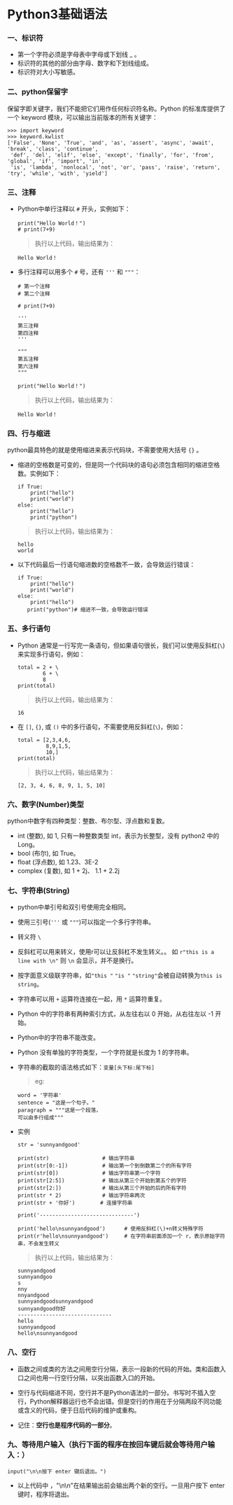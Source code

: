 # Python3基础语法

### 一、标识符

* 第一个字符必须是字母表中字母或下划线 _ 。
* 标识符的其他的部分由字母、数字和下划线组成。
* 标识符对大小写敏感。

### 二、python保留字

  保留字即关键字，我们不能把它们用作任何标识符名称。Python 的标准库提供了一个 keyword 模块，可以输出当前版本的所有关键字： 

    >>> import keyword
    >>> keyword.kwlist
    ['False', 'None', 'True', 'and', 'as', 'assert', 'async', 'await', 'break', 'class', 'continue', 
     'def', 'del', 'elif', 'else', 'except', 'finally', 'for', 'from', 'global', 'if', 'import', 'in', 
     'is', 'lambda', 'nonlocal', 'not', 'or', 'pass', 'raise', 'return', 'try', 'while', 'with', 'yield']

### 三、注释

* Python中单行注释以 `#` 开头，实例如下： 

      print("Hello World！")
      # print(7+9)

  >执行以上代码，输出结果为：

      Hello World！

* 多行注释可以用多个 `#` 号，还有 `'''` 和 `"""`：

      # 第一个注释
      # 第二个注释

      # print(7+9)

      '''
      第三注释
      第四注释
      '''

      """
      第五注释
      第六注释
      """

      print("Hello World！")

  >执行以上代码，输出结果为：
  
      Hello World！

### 四、行与缩进

   python最具特色的就是使用缩进来表示代码块，不需要使用大括号 `{}` 。

* 缩进的空格数是可变的，但是同一个代码块的语句必须包含相同的缩进空格数。实例如下： 

      if True:
          print("hello")
          print("world")
      else:
          print("hello")
          print("python")


  >执行以上代码，输出结果为：
  
      hello
      world

* 以下代码最后一行语句缩进数的空格数不一致，会导致运行错误：

      if True:
          print("hello")
          print("world")
      else:
          print("hello")
         print("python")# 缩进不一致，会导致运行错误

### 五、多行语句

* Python 通常是一行写完一条语句，但如果语句很长，我们可以使用反斜杠(`\`)来实现多行语句，例如：

      total = 2 + \
              6 + \
              8
      print(total)

  >执行以上代码，输出结果为：
  
      16

* 在 `[]`, `{}`, 或 `()` 中的多行语句，不需要使用反斜杠(`\`)，例如：

      total = [2,3,4,6,
               8,9,1,5,
               10,]
      print(total)

  >执行以上代码，输出结果为：
  
      [2, 3, 4, 6, 8, 9, 1, 5, 10]

### 六、数字(Number)类型

python中数字有四种类型：整数、布尔型、浮点数和复数。

* int (整数), 如 1, 只有一种整数类型 int，表示为长整型，没有 python2 中的 Long。
* bool (布尔), 如 True。
* float (浮点数), 如 1.23、3E-2
* complex (复数), 如 1 + 2j、 1.1 + 2.2j

### 七、字符串(String)

* python中单引号和双引号使用完全相同。
* 使用三引号(`'''` 或 `"""`)可以指定一个多行字符串。
* 转义符 `\`
* 反斜杠可以用来转义，使用r可以让反斜杠不发生转义。。 如 `r"this is a line with \n"` 则 `\n` 会显示，并不是换行。
* 按字面意义级联字符串，如`"this "` `"is "` `"string"`会被自动转换为`this is string`。
* 字符串可以用 `+` 运算符连接在一起，用 `*` 运算符重复。
* Python 中的字符串有两种索引方式，从左往右以 0 开始，从右往左以 -1 开始。
* Python中的字符串不能改变。
* Python 没有单独的字符类型，一个字符就是长度为 1 的字符串。
* 字符串的截取的语法格式如下：`变量[头下标:尾下标]`

    >eg:
    
      word = '字符串'
      sentence = "这是一个句子。"
      paragraph = """这是一个段落，
      可以由多行组成"""

* 实例

      str = 'sunnyandgood'

      print(str)                 # 输出字符串
      print(str[0:-1])           # 输出第一个到倒数第二个的所有字符
      print(str[0])              # 输出字符串第一个字符
      print(str[2:5])            # 输出从第三个开始到第五个的字符
      print(str[2:])             # 输出从第三个开始的后的所有字符
      print(str * 2)             # 输出字符串两次
      print(str + '你好')        # 连接字符串

      print('------------------------------')

      print('hello\nsunnyandgood')      # 使用反斜杠(\)+n转义特殊字符
      print(r'hello\nsunnyandgood')     # 在字符串前面添加一个 r，表示原始字符串，不会发生转义

  >执行以上代码，输出结果为：

      sunnyandgood
      sunnyandgoo
      s
      nny
      nnyandgood
      sunnyandgoodsunnyandgood
      sunnyandgood你好
      ------------------------------
      hello
      sunnyandgood
      hello\nsunnyandgood

### 八、空行

* 函数之间或类的方法之间用空行分隔，表示一段新的代码的开始。类和函数入口之间也用一行空行分隔，以突出函数入口的开始。

* 空行与代码缩进不同，空行并不是Python语法的一部分。书写时不插入空行，Python解释器运行也不会出错。但是空行的作用在于分隔两段不同功能或含义的代码，便于日后代码的维护或重构。

* 记住：**空行也是程序代码的一部分**。

### 九、等待用户输入（执行下面的程序在按回车键后就会等待用户输入：）
    
    input("\n\n按下 enter 键后退出。")

* 以上代码中 ，"\n\n"在结果输出前会输出两个新的空行。一旦用户按下 enter 键时，程序将退出。




































